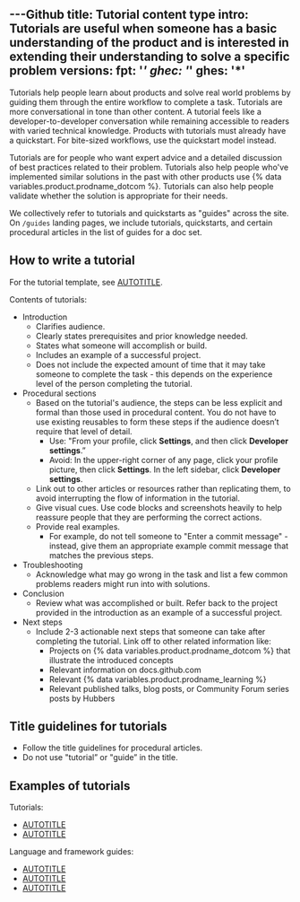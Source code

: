 ---Github
title: Tutorial content type
intro: Tutorials are useful when someone has a basic understanding of the product and is interested in extending their understanding to solve a specific problem
versions:
  fpt: '*'
  ghec: '*'
  ghes: '*'
---

Tutorials help people learn about products and solve real world problems by guiding them through the entire workflow to complete a task. Tutorials are more conversational in tone than other content. A tutorial feels like a developer-to-developer conversation while remaining accessible to readers with varied technical knowledge. Products with tutorials must already have a quickstart. For bite-sized workflows, use the quickstart model instead.

 Tutorials are for people who want expert advice and a detailed discussion of best practices related to their problem. Tutorials also help people who've implemented similar solutions in the past with other products use {% data variables.product.prodname_dotcom %}. Tutorials can also help people validate whether the solution is appropriate for their needs.

We collectively refer to tutorials and quickstarts as "guides" across the site. On `/guides` landing pages, we include tutorials, quickstarts, and certain procedural articles in the list of guides for a doc set.

## How to write a tutorial

For the tutorial template, see [AUTOTITLE](/contributing/writing-for-github-docs/templates#tutorial-article-template).

Contents of tutorials:
* Introduction
  * Clarifies audience.
  * Clearly states prerequisites and prior knowledge needed.
  * States what someone will accomplish or build.
  * Includes an example of a successful project.
  * Does not include the expected amount of time that it may take someone to complete the task - this depends on the experience level of the person completing the tutorial.
* Procedural sections
  * Based on the tutorial's audience, the steps can be less explicit and formal than those used in procedural content. You do not have to use existing reusables to form these steps if the audience doesn’t require that level of detail.
    * Use: "From your profile, click **Settings**, and then click **Developer settings**.”
    * Avoid: In the upper-right corner of any page, click your profile picture, then click **Settings**. In the left sidebar, click **Developer settings**.
  * Link out to other articles or resources rather than replicating them, to avoid interrupting the flow of information in the tutorial.
  * Give visual cues. Use code blocks and screenshots heavily to help reassure people that they are performing the correct actions.
  * Provide real examples.
    * For example, do not tell someone to "Enter a commit message" - instead, give them an appropriate example commit message that matches the previous steps.
* Troubleshooting
  * Acknowledge what may go wrong in the task and list a few common problems readers might run into with solutions.
* Conclusion
  * Review what was accomplished or built. Refer back to the project provided in the introduction as an example of a successful project.
* Next steps
  * Include 2-3 actionable next steps that someone can take after completing the tutorial. Link off to other related information like:
    * Projects on {% data variables.product.prodname_dotcom %} that illustrate the introduced concepts
    * Relevant information on docs.github.com<!-- markdownlint-disable-line search-replace -->
    * Relevant {% data variables.product.prodname_learning %}
    * Relevant published talks, blog posts, or Community Forum series posts by Hubbers

## Title guidelines for tutorials

* Follow the title guidelines for procedural articles.
* Do not use "tutorial” or "guide” in the title.

## Examples of tutorials

Tutorials:
* [AUTOTITLE](/actions/managing-issues-and-pull-requests/adding-labels-to-issues)
* [AUTOTITLE](/actions/deployment/deploying-xcode-applications/installing-an-apple-certificate-on-macos-runners-for-xcode-development)

Language and framework guides:
* [AUTOTITLE](/actions/automating-builds-and-tests/building-and-testing-nodejs)
* [AUTOTITLE](/actions/automating-builds-and-tests/building-and-testing-python)
* [AUTOTITLE](/actions/publishing-packages/publishing-java-packages-with-maven)

